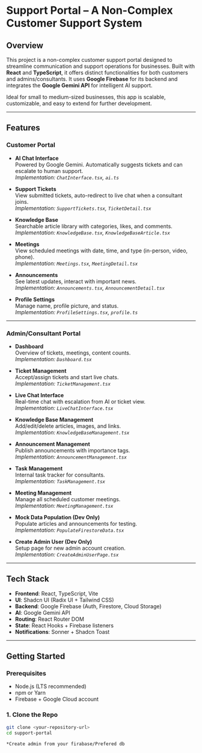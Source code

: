 # Support Portal – A Non-Complex Customer Support System

## Overview

This project is a non-complex customer support portal designed to streamline communication and support operations for businesses. Built with **React** and **TypeScript**, it offers distinct functionalities for both customers and admins/consultants. It uses **Google Firebase** for its backend and integrates the **Google Gemini API** for intelligent AI support.

Ideal for small to medium-sized businesses, this app is scalable, customizable, and easy to extend for further development.

---

## Features

### Customer Portal

- **AI Chat Interface**  
  Powered by Google Gemini. Automatically suggests tickets and can escalate to human support.  
  _Implementation: `ChatInterface.tsx`, `ai.ts`_

- **Support Tickets**  
  View submitted tickets, auto-redirect to live chat when a consultant joins.  
  _Implementation: `SupportTickets.tsx`, `TicketDetail.tsx`_

- **Knowledge Base**  
  Searchable article library with categories, likes, and comments.  
  _Implementation: `KnowledgeBase.tsx`, `KnowledgeBaseArticle.tsx`_

- **Meetings**  
  View scheduled meetings with date, time, and type (in-person, video, phone).  
  _Implementation: `Meetings.tsx`, `MeetingDetail.tsx`_

- **Announcements**  
  See latest updates, interact with important news.  
  _Implementation: `Announcements.tsx`, `AnnouncementDetail.tsx`_

- **Profile Settings**  
  Manage name, profile picture, and status.  
  _Implementation: `ProfileSettings.tsx`, `profile.ts`_

---

### Admin/Consultant Portal

- **Dashboard**  
  Overview of tickets, meetings, content counts.  
  _Implementation: `Dashboard.tsx`_

- **Ticket Management**  
  Accept/assign tickets and start live chats.  
  _Implementation: `TicketManagement.tsx`_

- **Live Chat Interface**  
  Real-time chat with escalation from AI or ticket view.  
  _Implementation: `LiveChatInterface.tsx`_

- **Knowledge Base Management**  
  Add/edit/delete articles, images, and links.  
  _Implementation: `KnowledgeBaseManagement.tsx`_

- **Announcement Management**  
  Publish announcements with importance tags.  
  _Implementation: `AnnouncementManagement.tsx`_

- **Task Management**  
  Internal task tracker for consultants.  
  _Implementation: `TaskManagement.tsx`_

- **Meeting Management**  
  Manage all scheduled customer meetings.  
  _Implementation: `MeetingManagement.tsx`_

- **Mock Data Population (Dev Only)**  
  Populate articles and announcements for testing.  
  _Implementation: `PopulateFirestoreData.tsx`_

- **Create Admin User (Dev Only)**  
  Setup page for new admin account creation.  
  _Implementation: `CreateAdminUserPage.tsx`_

---

## Tech Stack

- **Frontend**: React, TypeScript, Vite  
- **UI**: Shadcn UI (Radix UI + Tailwind CSS)  
- **Backend**: Google Firebase (Auth, Firestore, Cloud Storage)  
- **AI**: Google Gemini API  
- **Routing**: React Router DOM  
- **State**: React Hooks + Firebase listeners  
- **Notifications**: Sonner + Shadcn Toast

---

## Getting Started

### Prerequisites

- Node.js (LTS recommended)  
- npm or Yarn  
- Firebase + Google Cloud account

### 1. Clone the Repo

```bash
git clone <your-repository-url>
cd support-portal

*Create admin from your firabase/Prefered db